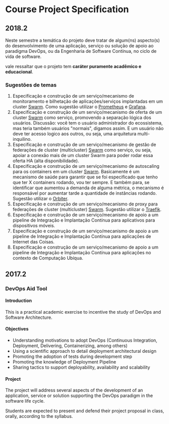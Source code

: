 # Course Project Specification

## 2018.2
Neste semestre a temática do projeto deve tratar de algum(ns) aspecto(s) do desenvolvimento de uma aplicação, serviço ou solução de apoio ao paradigma DevOps, ou da Engenharia de Software Contínua, no ciclo de vida de software.

vale ressaltar que o projeto tem **caráter puramente acadêmico e educacional**.

### Sugestões de temas

1. Especificação e construção de um serviço/mecanismo de monitoramento e bilhetação de aplicações/serviços implantadas em um cluster [Swarm](https://docs.docker.com/engine/swarm/). Como sugestão utilizar o [Prometheus](https://docs.docker.com/config/thirdparty/prometheus/) e [Grafana](https://grafana.com/).
1. Especificação e construção de um serviço/mecanismo de oferta de um cluster [Swarm](https://docs.docker.com/engine/swarm/) como serviço, promovendo a separação lógica dos usuários. Discussão: você tem o usuário administrador do ecossistema, mas teria também usuários "normais", digamos assim. E um usuário não deve ter acesso logico aos outros, ou seja, uma arquitetura multi-inquilino.
1. Especificação e construção de um serviço/mecanismo de gestão de federações de cluster (multicluster) [Swarm](https://docs.docker.com/engine/swarm/) como serviço, ou seja, apoiar a conexão mais de um cluster Swarm para poder rodar essa oferta HA (alta disponibilidade).
1. Especificação e construção de um serviço/mecanismo de autoscaling para os containers em um cluster [Swarm](https://docs.docker.com/engine/swarm/). Basicamente é um mecanismo de saúde para garantir que se foi especificado que tenho que ter X containers rodando, vou ter sempre. E também para, se identificar que aumentou a demanda de alguma métrica, o mecanismo é responsável por aumentar tarde a quantidade de instâncias rodando. Sugestão utilizar o [Orbiter](https://github.com/gianarb/orbiter).
1. Especificação e construção de um serviço/mecanismo de proxy para federações de cluster (multicluster) [Swarm](https://docs.docker.com/engine/swarm/). Sugestão utilizar o [Traefik](https://traefik.io/).
1. Especificação e construção de um serviço/mecanismo de apoio a um pipeline de Integração e Implantação Contínua para aplicativos para dispositivos móveis.
1. Especificação e construção de um serviço/mecanismo de apoio a um pipeline de Integração e Implantação Contínua para aplicações de Internet das Coisas.
1. Especificação e construção de um serviço/mecanismo de apoio a um pipeline de Integração e Implantação Contínua para aplicações no contexto de Computação Ubíqua.

## 2017.2

### DevOps Aid Tool

#### Introduction 

This is a practical academic exercise to incentive the study of DevOps and Software Architecture.

#### Objectives
* Understanding motivations to adopt DevOps (Continuous Integration, Deployment, Delivering, Containerizing, among others)
* Using a scientific approach to detail deployment architectural design
* Promoting the adoption of tests during development step
* Promoting the knowledge of Deployment Pipeline
* Sharing tactics to support deployability, availability and scalability

#### Project

The project will address several aspects of the development of an application, service or solution supporting the DevOps paradigm in the software life cycle.

Students are expected to present and defend their project proposal in class, orally, according to the syllabus.
